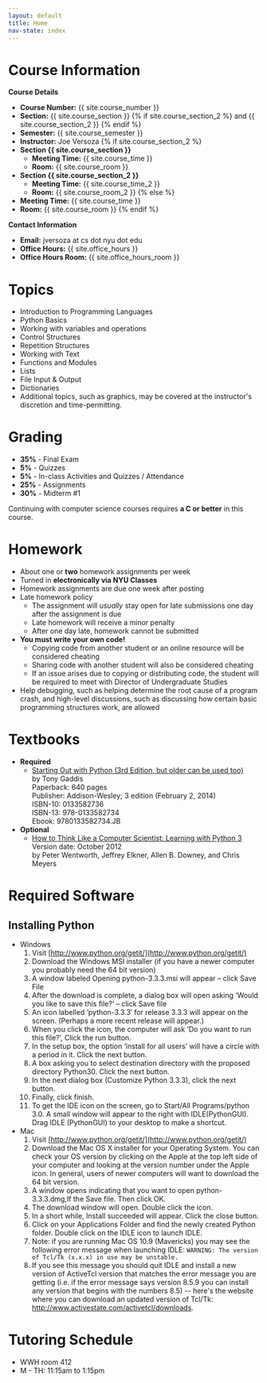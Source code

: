 ```yaml
---
layout: default
title: Home 
nav-state: index
---
```


<a name="course-info"></a>




Course Information
====

__Course Details__

* __Course Number:__ {{ site.course_number }}
* __Section:__ {{ site.course_section }} {% if site.course_section_2 %} and {{ site.course_section_2 }} {% endif %}
* __Semester:__ {{ site.course_semester }}
* __Instructor:__ Joe Versoza {% if site.course_section_2 %} 
* __Section {{ site.course_section }}__
    * __Meeting Time:__ {{ site.course_time }}
    * __Room:__ {{ site.course_room }}
* __Section {{ site.course_section_2 }}__
    * __Meeting Time:__ {{ site.course_time_2 }}
    * __Room:__ {{ site.course_room_2 }}
{% else %}
* __Meeting Time:__ {{ site.course_time }}
* __Room:__ {{ site.course_room }}
{% endif %}

<a name="contact-info"></a>
__Contact Information__

* __Email:__ jversoza at cs dot nyu dot edu
* __Office Hours:__  {{ site.office_hours }}
* __Office Hours Room:__ {{ site.office_hours_room }}

<a name="topics"></a>

Topics
====
* Introduction to Programming Languages
* Python Basics
* Working with variables and operations
* Control Structures
* Repetition Structures
* Working with Text
* Functions and Modules
* Lists
* File Input & Output
* Dictionaries
* Additional topics, such as graphics, may be covered at the instructor's discretion and time-permitting.

<a name="grading"></a>

Grading
====

* __35%__ - Final Exam
* __5%__ - Quizzes
* __5%__ - In-class Activities and Quizzes / Attendance
* __25%__ - Assignments
* __30%__ - Midterm #1

Continuing with computer science courses requires **a C or better** in this course. 

<a name="homework"></a>

Homework
====
* About one or __two__ homework assignments per week 
* Turned in **electronically via NYU Classes**
* Homework assignments are due one week after posting
* Late homework policy
	* The assignment will _usually_ stay open for late submissions one day after the assignment is due
	* Late homework will receive a minor penalty
	* After one day late, homework cannot be submitted
* __You must write your own code!__
	* Copying code from another student or an online resource will be considered cheating
    * Sharing code with another student will also be considered cheating
    * If an issue arises due to copying or distributing code, the student will be required to meet with Director of Undergraduate Studies 
* Help debugging, such as helping determine the root cause of a program crash, and high-level discussions, such as discussing how certain basic programming structures work, are allowed

<a name="books"></a>

Textbooks
====

* __Required__
    * [Starting Out with Python (3rd Edition, but older can be used too)](http://www.mypearsonstore.com/bookstore/starting-out-with-python-9780133582734)<br />
by Tony Gaddis<br />
Paperback: 640 pages<br />
Publisher: Addison-Wesley; 3 edition (February 2, 2014)<br />
ISBN-10: 0133582736<br />
ISBN-13: 978-0133582734 <br />
Ebook: 9780133582734.JB <br />
* __Optional__
    * [How to Think Like a Computer Scientist: Learning with Python 3](http://openbookproject.net/thinkcs/python/english3e/)<br />
Version date: October 2012<br />
by Peter Wentworth, Jeffrey Elkner, Allen B. Downey, and Chris Meyers<br />

Required Software
=====

Installing Python
-----

* Windows
    1. Visit [http://www.python.org/getit/](http://www.python.org/getit/)
    2. Download the Windows MSI installer (if you have a newer computer you probably need the 64 bit version)
    3. A window labeled Opening python-3.3.3.msi will appear – click Save File
    4. After the download is complete, a dialog box will open asking ‘Would you like to save this file?’ – click Save file
    5. An icon labelled ‘python-3.3.3′ for release 3.3.3 will appear on the screen. (Perhaps a more recent release will appear.)
    6. When you click the icon, the computer will ask ‘Do you want to run this file?’, Click the run button.
    7. In the setup box, the option ‘install for all users’ will have a circle with a period in it. Click the next button.
    8. A box asking you to select destination directory with the proposed directory Python30. Click the next button.
    9. In the next dialog box (Customize Python 3.3.3), click the next button.
    10. Finally, click finish.
    11. To get the IDE icon on the screen, go to Start/All Programs/python 3.0. A small window will appear to the right with IDLE(PythonGUI). Drag IDLE (PythonGUI) to your desktop to make a shortcut.
* Mac
    1. Visit [http://www.python.org/getit/](http://www.python.org/getit/)
    2. Download the Mac OS X installer for your Operating System. You can check your OS version by clicking on the Apple at the top left side of your computer and looking at the version number under the Apple icon. In general, users of newer computers will want to download the 64 bit version.
    3. A window opens indicating that you want to open python-3.3.3.dmg,If the Save file. Then click OK.
    4. The download window will open. Double click the icon.
    5. In a short while, Install succeeded will appear. Click the close button.
    6. Click on your Applications Folder and find the newly created Python folder. Double click on the IDLE icon to launch IDLE.
    7. Note: if you are running Mac OS 10.9 (Mavericks) you may see the following error message when launching IDLE: `WARNING: The version of Tcl/Tk (x.x.x) in use may be unstable.`
    8. If you see this message you should quit IDLE and install a new version of ActiveTcl version that matches the error message you are getting (i.e. if the error message says version 8.5.9 you can install any version that begins with the numbers 8.5) -- here's the website where you can download an updated version of Tcl/Tk: http://www.activestate.com/activetcl/downloads.

Tutoring Schedule
=====

* WWH room 412
* M - TH: 11:15am to 1:15pm

<!-- got lazy here, wants some anchorzzzz -->
<br />
<br />
<br />
<br />
<br />
<br />
<br />
<br />
<br />
<div>
</div>
